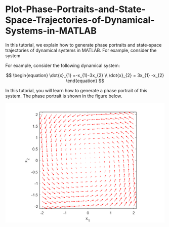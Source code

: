 # Plot-Phase-Portraits-and-State-Space-Trajectories-of-Dynamical-Systems-in-MATLAB

In this tutorial, we explain how to generate phase portraits and state-space trajectories of dynamical systems in MATLAB. For example, consider the system 

For example, consider the following dynamical system: 

$$
\begin{equation}
\dot{x}_{1} =-x_{1}-3x_{2} \\
\dot{x}_{2} = 3x_{1} -x_{2}
\end{equation}
$$

In this tutorial, you will learn how to generate a phase portrait of this system. The phase portrait is shown in the figure below.


![My Image](phase1.png)
